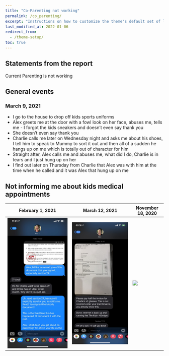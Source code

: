 ```yaml
---
title: "Co-Parenting not working"
permalink: /co_parenting/
excerpt: "Instructions on how to customize the theme's default set of layouts, includes, and stylesheets when using the Ruby Gem version."
last_modified_at: 2022-01-06
redirect_from:
  - /theme-setup/
toc: true
---
```

## Statements from the report

Current Parenting is not working

## General events

### March 9, 2021
- I go to the house to drop off kids sports uniforms
- Alex greets me at the door with a fowl look on her face, abuses me, tells me - I forgot the kids sneakers and doesn’t even say thank you
- She doesn’t even say thank you
- Charlie calls me later on Wednesday night and asks me about his shoes, I tell him to speak to Mummy to sort it out and then all of a sudden he hangs up on me which is totally out of character for him
- Straight after, Alex calls me and abuses me, what did I do, Charlie is in tears and I just hung up on her
- I find out later on Thursday from Charlie that Alex was with him at the time when he called and it was Alex that hung up on me

## Not informing me about kids medical appointments

| February 1, 2021 | March 12, 2021 | November 18, 2020 |
| ----------- | ----------- | ----------- |
| ![](../blobs/coparenting/kids_medical_appointments1.jpg) | ![](../blobs/coparenting/kids_medical_appointments2.jpg) | ![](../blobs/coparenting/kids_medical_appointments3.jpg) |